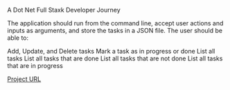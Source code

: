 A Dot Net Full Staxk Developer Journey

The application should run from the command line, accept user actions and inputs as arguments, and store the tasks in a JSON file. The user should be able to:

Add, Update, and Delete tasks
Mark a task as in progress or done
List all tasks
List all tasks that are done
List all tasks that are not done
List all tasks that are in progress

[Project URL](https://github.com/Sai-1606/DotNetJouney_/new/main/TASKTRACKER)

